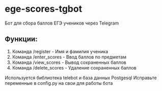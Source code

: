 # ege-scores-tgbot
Бот для сбора баллов ЕГЭ учеников через Telegram

## Функции:
1. Команда /register - Имя и фамилия ученика
2. Команда /enter_scores - Ввод баллов по предметам
3. Команда /view_scores - Вывод сохраненных баллов
4. Команда /delete_scores - Удаление сохраненных баллов


Используется библиотека telebot и база данных Postgesql
Исправьте переменные в config.py на свои для работы бота

